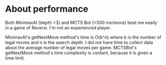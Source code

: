 About performance
=================

Both MinimaxAI (depth >3) and MCTS Bot (>500 ms/move) beat me easily in a game of Reversi. I'm not an experienced player.

MinimaxAI's getNextMove method's time is O(b^n) where b is the number of legal moves and n is the search depth. I did not have time to collect data about the average number of legal moves per game. MCTSBot's getNextMove method's time complexity is contant, because it is given a time limit.
